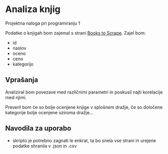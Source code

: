 # Analiza knjig
Projektna naloga pri programiranju 1


Podatke o knjigah bom zajemal s strani [Books to Scrape](http://books.toscrape.com/index.html).
Zajel bom:
* id
* naslov
* oceno
* ceno
* kategorijo


## Vprašanja
Analiziral bom povezave med različnimi parametri in poskusil najti korelacije med njimi.

Preveril bom če so bolje ocenjene knjige v splošnem dražje,
če so določene kategorije bolje ocenjene oziroma dražje...

## Navodila za uporabo
* skripto je potrebno zagnati le enkrat, ta bo snela vse strani
 in urejene podatke shranila v .json in .csv